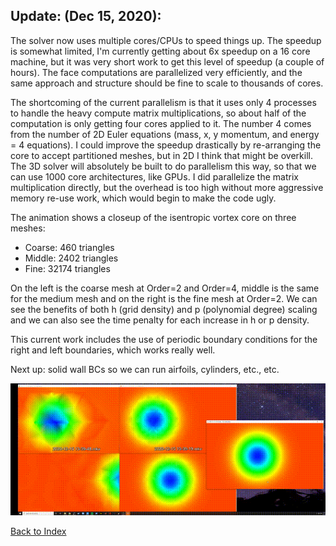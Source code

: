 ## Update: (Dec 15, 2020):

The solver now uses multiple cores/CPUs to speed things up. The speedup is somewhat limited, I'm currently getting about 6x
speedup on a 16 core machine, but it was very short work to get this level of speedup (a couple of hours). The face
computations are parallelized very efficiently, and the same approach and structure should be fine to scale to thousands of
cores.

The shortcoming of the current parallelism is that it uses only 4 processes to handle the heavy compute matrix
multiplications, so about half of the computation is only getting four cores applied to it. The number 4 comes from the
number of 2D Euler equations (mass, x, y momentum, and energy = 4 equations). I could improve the speedup drastically by
re-arranging the core to accept partitioned meshes, but in 2D I think that might be overkill. The 3D solver will absolutely
be built to do parallelism this way, so that we can use 1000 core architectures, like GPUs. I did parallelize the matrix
multiplication directly, but the overhead is too high without more aggressive memory re-use work, which would begin to make
the code ugly.

The animation shows a closeup of the isentropic vortex core on three meshes:
- Coarse: 460 triangles
- Middle: 2402 triangles
- Fine: 32174 triangles

On the left is the coarse mesh at Order=2 and Order=4, middle is the same for the medium mesh and on the right is the fine
mesh at Order=2. We can see the benefits of both h (grid density) and p (polynomial degree) scaling and we can also see the
time penalty for each increase in h or p density.

This current work includes the use of periodic boundary conditions for the right and left boundaries, which works really
well.

Next up: solid wall BCs so we can run airfoils, cylinders, etc., etc.

![Scaling Study Animation](../images/scaling-study-vortex-opt.gif)


[Back to Index](../CHANGELOG-2D.md)
